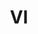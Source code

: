 ---
post_id:    2018-06-VI
title:      VI
date_start: 2018-06-16
date_end:   2018-06-18
cover_idx:  0
cover_meta: U.S. Virgin Islands
images:
  - ext:    00.jpg
    width:  2400
    height: 3000
    meta:   St. Croix, U.S. Virgin Islands
  - ext:    02.jpg
    width:  2400
    height: 3000
    meta:   St. Thomas, U.S. Virgin Islands
tags:
  - Caribbean
---